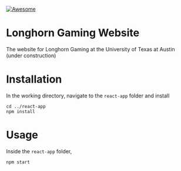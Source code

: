 [![Awesome](https://cdn.rawgit.com/sindresorhus/awesome/d7305f38d29fed78fa85652e3a63e154dd8e8829/media/badge.svg)](https://github.com/sindresorhus/awesome)  

# Longhorn Gaming Website
The website for Longhorn Gaming at the University of Texas at Austin (under construction)

# Installation
In the working directory, navigate to the ```react-app``` folder and install
```
cd ../react-app
npm install
```
# Usage
Inside the ```react-app``` folder,
```
npm start
```



